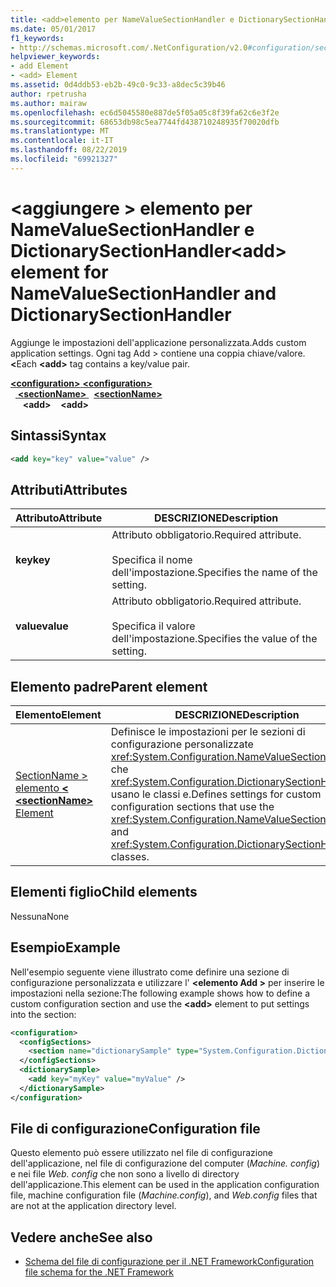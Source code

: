 ```yaml
---
title: <add>elemento per NameValueSectionHandler e DictionarySectionHandler
ms.date: 05/01/2017
f1_keywords:
- http://schemas.microsoft.com/.NetConfiguration/v2.0#configuration/sectionName/add
helpviewer_keywords:
- add Element
- <add> Element
ms.assetid: 0d4ddb53-eb2b-49c0-9c33-a8dec5c39b46
author: rpetrusha
ms.author: mairaw
ms.openlocfilehash: ec6d5045580e887de5f05a05c8f39fa62c6e3f2e
ms.sourcegitcommit: 68653db98c5ea7744fd438710248935f70020dfb
ms.translationtype: MT
ms.contentlocale: it-IT
ms.lasthandoff: 08/22/2019
ms.locfileid: "69921327"
---
```

# <a name="add-element-for-namevaluesectionhandler-and-dictionarysectionhandler"></a><span data-ttu-id="0b2c2-102">\<aggiungere > elemento per NameValueSectionHandler e DictionarySectionHandler</span><span class="sxs-lookup"><span data-stu-id="0b2c2-102">\<add> element for NameValueSectionHandler and DictionarySectionHandler</span></span>

<span data-ttu-id="0b2c2-103">Aggiunge le impostazioni dell'applicazione personalizzata.</span><span class="sxs-lookup"><span data-stu-id="0b2c2-103">Adds custom application settings.</span></span> <span data-ttu-id="0b2c2-104">Ogni tag Add > contiene una coppia chiave/valore.  **\<**</span><span class="sxs-lookup"><span data-stu-id="0b2c2-104">Each **\<add>** tag contains a key/value pair.</span></span>

<span data-ttu-id="0b2c2-105">[ **\<configuration>** ](configuration-element.md) </span><span class="sxs-lookup"><span data-stu-id="0b2c2-105">[**\<configuration>**](configuration-element.md) </span></span>  
<span data-ttu-id="0b2c2-106">&nbsp;&nbsp;[ **\<sectionName>** ](custom-element-2.md) </span><span class="sxs-lookup"><span data-stu-id="0b2c2-106">&nbsp;&nbsp;[**\<sectionName>**](custom-element-2.md) </span></span>  
<span data-ttu-id="0b2c2-107">&nbsp;&nbsp;&nbsp;&nbsp; **\<add>**</span><span class="sxs-lookup"><span data-stu-id="0b2c2-107">&nbsp;&nbsp;&nbsp;&nbsp;**\<add>**</span></span>

## <a name="syntax"></a><span data-ttu-id="0b2c2-108">Sintassi</span><span class="sxs-lookup"><span data-stu-id="0b2c2-108">Syntax</span></span>

```xml
<add key="key" value="value" />
```

## <a name="attributes"></a><span data-ttu-id="0b2c2-109">Attributi</span><span class="sxs-lookup"><span data-stu-id="0b2c2-109">Attributes</span></span>

| <span data-ttu-id="0b2c2-110">Attributo</span><span class="sxs-lookup"><span data-stu-id="0b2c2-110">Attribute</span></span> | <span data-ttu-id="0b2c2-111">DESCRIZIONE</span><span class="sxs-lookup"><span data-stu-id="0b2c2-111">Description</span></span> |
| --------- | ----------- |
| <span data-ttu-id="0b2c2-112">**key**</span><span class="sxs-lookup"><span data-stu-id="0b2c2-112">**key**</span></span>   | <span data-ttu-id="0b2c2-113">Attributo obbligatorio.</span><span class="sxs-lookup"><span data-stu-id="0b2c2-113">Required attribute.</span></span><br><br><span data-ttu-id="0b2c2-114">Specifica il nome dell'impostazione.</span><span class="sxs-lookup"><span data-stu-id="0b2c2-114">Specifies the name of the setting.</span></span> |
| <span data-ttu-id="0b2c2-115">**value**</span><span class="sxs-lookup"><span data-stu-id="0b2c2-115">**value**</span></span> | <span data-ttu-id="0b2c2-116">Attributo obbligatorio.</span><span class="sxs-lookup"><span data-stu-id="0b2c2-116">Required attribute.</span></span><br><br><span data-ttu-id="0b2c2-117">Specifica il valore dell'impostazione.</span><span class="sxs-lookup"><span data-stu-id="0b2c2-117">Specifies the value of the setting.</span></span> |

## <a name="parent-element"></a><span data-ttu-id="0b2c2-118">Elemento padre</span><span class="sxs-lookup"><span data-stu-id="0b2c2-118">Parent element</span></span>

| <span data-ttu-id="0b2c2-119">Elemento</span><span class="sxs-lookup"><span data-stu-id="0b2c2-119">Element</span></span> | <span data-ttu-id="0b2c2-120">DESCRIZIONE</span><span class="sxs-lookup"><span data-stu-id="0b2c2-120">Description</span></span> |
| ------- | ------------|
| [<span data-ttu-id="0b2c2-121">SectionName > elemento  **\<** </span><span class="sxs-lookup"><span data-stu-id="0b2c2-121">**\<sectionName>** Element</span></span>](custom-element-2.md) | <span data-ttu-id="0b2c2-122">Definisce le impostazioni per le sezioni di configurazione personalizzate <xref:System.Configuration.NameValueSectionHandler> che <xref:System.Configuration.DictionarySectionHandler> usano le classi e.</span><span class="sxs-lookup"><span data-stu-id="0b2c2-122">Defines settings for custom configuration sections that use the <xref:System.Configuration.NameValueSectionHandler> and <xref:System.Configuration.DictionarySectionHandler> classes.</span></span> |

## <a name="child-elements"></a><span data-ttu-id="0b2c2-123">Elementi figlio</span><span class="sxs-lookup"><span data-stu-id="0b2c2-123">Child elements</span></span>

<span data-ttu-id="0b2c2-124">Nessuna</span><span class="sxs-lookup"><span data-stu-id="0b2c2-124">None</span></span>

## <a name="example"></a><span data-ttu-id="0b2c2-125">Esempio</span><span class="sxs-lookup"><span data-stu-id="0b2c2-125">Example</span></span>

<span data-ttu-id="0b2c2-126">Nell'esempio seguente viene illustrato come definire una sezione di configurazione personalizzata e utilizzare l'  **\<elemento Add >** per inserire le impostazioni nella sezione:</span><span class="sxs-lookup"><span data-stu-id="0b2c2-126">The following example shows how to define a custom configuration section and use the **\<add>** element to put settings into the section:</span></span>

```xml
<configuration>
  <configSections>
    <section name="dictionarySample" type="System.Configuration.DictionarySectionHandler,System" />
  </configSections>
  <dictionarySample>
    <add key="myKey" value="myValue" />
  </dictionarySample>
</configuration>
```

## <a name="configuration-file"></a><span data-ttu-id="0b2c2-127">File di configurazione</span><span class="sxs-lookup"><span data-stu-id="0b2c2-127">Configuration file</span></span>

<span data-ttu-id="0b2c2-128">Questo elemento può essere utilizzato nel file di configurazione dell'applicazione, nel file di configurazione del computer (*Machine. config*) e nei file *Web. config* che non sono a livello di directory dell'applicazione.</span><span class="sxs-lookup"><span data-stu-id="0b2c2-128">This element can be used in the application configuration file, machine configuration file (*Machine.config*), and *Web.config* files that are not at the application directory level.</span></span>

## <a name="see-also"></a><span data-ttu-id="0b2c2-129">Vedere anche</span><span class="sxs-lookup"><span data-stu-id="0b2c2-129">See also</span></span>

- [<span data-ttu-id="0b2c2-130">Schema del file di configurazione per il .NET Framework</span><span class="sxs-lookup"><span data-stu-id="0b2c2-130">Configuration file schema for the .NET Framework</span></span>](index.md)
